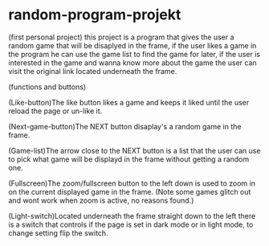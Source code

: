 # random-program-projekt
(first personal project)
this project is a program that gives the user a random game that will be disaplyed in the frame, if the user likes a game in the program he can use the game list to find the game for later, if the user is interested in the game and wanna know more about the game the user can visit the original link located underneath the frame.

(functions and buttons)

(Like-button)The like button likes a game and keeps it liked until the user reload the page or un-like it.

(Next-game-button)The NEXT button disaplay's a random game in the frame.

(Game-list)The arrow close to the NEXT button is a list that the user can use to pick what game will be displayd in the frame without getting a random one.

(Fullscreen)The zoom/fullscreen button to the left down is used to zoom in on the current displayed game in the frame. (Note some games glitch out and wont work when zoom is active, no reasons found.)

(Light-switch)Located underneath the frame straight down to the left there is a switch that controls if the page is set in dark mode or in light mode, to change setting flip the switch. 
